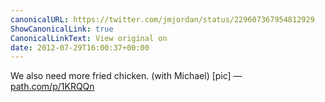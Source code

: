 ```yaml
---
canonicalURL: https://twitter.com/jmjordan/status/229607367954812929
ShowCanonicalLink: true
CanonicalLinkText: View original on
date: 2012-07-29T16:00:37+00:00
---
```

We also need more fried chicken. (with Michael) [pic] — [path.com/p/1KRQQn](http://path.com/p/1KRQQn)